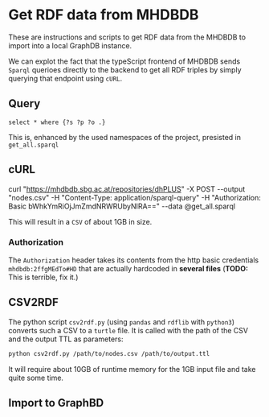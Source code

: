 # Get RDF data from MHDBDB

These are instructions and scripts to get RDF data from the MHDBDB to import into a local GraphDB instance.

We can explot the fact that the typeScript frontend of MHDBDB sends `Sparql` querioes directly to the backend to get all RDF triples by simply querying that endpoint using `cURL`.

## Query
```sparql
select * where {?s ?p ?o .} 
```

This is, enhanced by the used namespaces of the project, presisted in `get_all.sparql`

## cURL
curl "https://mhdbdb.sbg.ac.at/repositories/dhPLUS" -X POST --output "nodes.csv" -H "Content-Type: application/sparql-query" -H "Authorization: Basic bWhkYmRiOjJmZmdNRWRUbyNIRA==" --data @get_all.sparql 

This will result in a `CSV` of about 1GB in size.

### Authorization
The `Authorization` header takes its contents from the http basic credentials `mhdbdb:2ffgMEdTo#HD` that are actually hardcoded in **several files** (**TODO:** This is terrible, fix it.)

## CSV2RDF
The python script `csv2rdf.py` (using `pandas` and `rdflib` with `python3`) converts such a CSV to a `turtle` file. It is called with the path of the CSV and the output TTL as parameters:

```bash
python csv2rdf.py /path/to/nodes.csv /path/to/output.ttl
```

It will require about 10GB of runtime memory for the 1GB input file and take quite some time.

## Import to GraphBD
